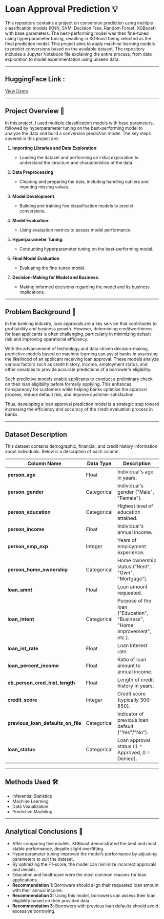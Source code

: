 # Loan Approval Prediction 💡

This repository contains a project on conversion prediction using multiple classification models (KNN, SVM, Decision Tree, Random Forest, XGBoost) with base parameters. The best-performing model was then fine-tuned using hyperparameter tuning, resulting in XGBoost being selected as the final prediction model. This project aims to apply machine learning models to predict conversions based on the available dataset. The repository includes a Jupyter Notebook file explaining the entire process, from data exploration to model experimentation using unseen data.

---
## **HuggingFace Link :**  
[View Demo](https://huggingface.co/spaces/RezaMRhafi/Milestone_2)


---
## Project Overview 📝

In this project, I used multiple classification models with base parameters, followed by hyperparameter tuning on the best-performing model to analyze the data and build a conversion prediction model. The key steps covered in this project are:

1. **Importing Libraries and Data Exploration**:
    - Loading the dataset and performing an initial exploration to understand the structure and characteristics of the data.

2. **Data Preprocessing**:
    - Cleaning and preparing the data, including handling outliers and imputing missing values.

3. **Model Development**:
    - Building and training five classification models to predict conversions.

4. **Model Evaluation**:
    - Using evaluation metrics to assess model performance.

5. **Hyperparameter Tuning**:
   - Conducting hyperparameter tuning on the best-performing model.

7. **Final Model Evaluation**:
   - Evaluating the fine-tuned model.

9. **Decision-Making for Model and Business**:
    - Making informed decisions regarding the model and its business implications.

---
## Problem Background 🧐

In the banking industry, loan approvals are a key service that contributes to profitability and business growth. However, determining creditworthiness for loan applicants is often challenging, particularly in minimizing default risk and improving operational efficiency.

With the advancement of technology and data-driven decision-making, predictive models based on machine learning can assist banks in assessing the likelihood of an applicant receiving loan approval. These models analyze various factors such as credit history, income, employment status, and other variables to provide accurate predictions of a borrower's eligibility.

Such predictive models enable applicants to conduct a preliminary check on their loan eligibility before formally applying. This enhances transparency for customers while helping banks optimize the approval process, reduce default risk, and improve customer satisfaction.

Thus, developing a loan approval prediction model is a strategic step toward increasing the efficiency and accuracy of the credit evaluation process in banks.

---
## Dataset Description

This dataset contains demographic, financial, and credit history information about individuals. Below is a description of each column:

| **Column Name**                   | **Data Type** | **Description**                                                                |
|------------------------------------|---------------|-------------------------------------------------------------------------------|
| **person_age**                    | Float         | Individual's age in years.                                                    |
| **person_gender**                 | Categorical   | Individual's gender ("Male", "Female").                                      |
| **person_education**              | Categorical   | Highest level of education attained.                                         |
| **person_income**                 | Float         | Individual's annual income.                                                  |
| **person_emp_exp**                | Integer       | Years of employment experience.                                              |
| **person_home_ownership**         | Categorical   | Home ownership status ("Rent", "Own", "Mortgage").                           |
| **loan_amnt**                     | Float         | Loan amount requested.                                                       |
| **loan_intent**                   | Categorical   | Purpose of the loan ("Education", "Business", "Home Improvement", etc.).       |
| **loan_int_rate**                 | Float         | Loan interest rate.                                                          |
| **loan_percent_income**           | Float         | Ratio of loan amount to annual income.                                      |
| **cb_person_cred_hist_length**    | Float         | Length of credit history in years.                                          |
| **credit_score**                  | Integer       | Credit score (typically 300-850).                                           |
| **previous_loan_defaults_on_file**| Categorical   | Indicator of previous loan default ("Yes"/"No").                            |
| **loan_status**                   | Categorical   | Loan approval status (1 = Approved, 0 = Denied).                            |

---
## Methods Used 🛠️

- Inferential Statistics
- Machine Learning
- Data Visualization
- Predictive Modeling

---
## Analytical Conclusions 🧠
- After comparing five models, XGBoost demonstrated the best and most stable performance, despite slight overfitting.
- Hyperparameter tuning improved the model’s performance by adjusting parameters to suit the dataset.
- By optimizing the F1-score, the model can minimize incorrect approvals and denials.
- Education and healthcare were the most common reasons for loan applications.
- **Recommendation 1**: Borrowers should align their requested loan amount with their annual income.
- **Recommendation 2**: Using this model, borrowers can assess their loan eligibility based on their provided data.
- **Recommendation 3**: Borrowers with previous loan defaults should avoid excessive borrowing.

